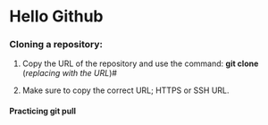 # Hello Github

### Cloning a repository:

1. Copy the URL of the repository and use the command: **git clone <url>** (*replacing <url> with the URL*)#

2. Make sure to copy the correct URL; HTTPS or SSH URL. 

#### Practicing git pull
